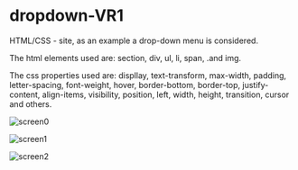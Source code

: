 # dropdown-VR1

HTML/CSS - site, as an example a drop-down menu is considered.

The html elements used are: section, div, ul, li, span, .and img.

The css properties used are: displlay, text-transform, max-width, padding, letter-spacing, font-weight, hover, border-bottom, border-top, justify-content, align-items,
visibility, position, left, width, height, transition, cursor and others.



![screen0](https://user-images.githubusercontent.com/96689375/177035998-a9166adb-f7f2-4290-86be-30ddd405f96f.jpg)

![screen1](https://user-images.githubusercontent.com/96689375/177036034-3e112d8d-fa9e-4735-9446-8749113145b5.jpg)

![screen2](https://user-images.githubusercontent.com/96689375/177036035-0f925049-73e1-4d2a-bf3a-d28320b9a06a.jpg)
